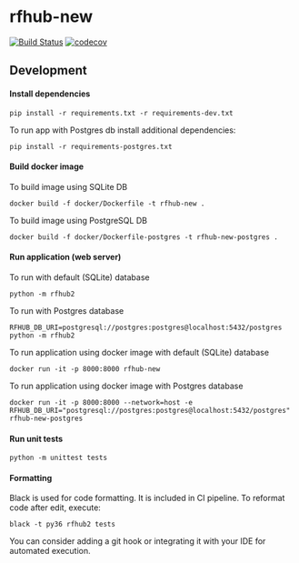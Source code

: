 # rfhub-new

[![Build Status](https://travis-ci.org/pbylicki/rfhub-new.svg?branch=master)](https://travis-ci.org/pbylicki/rfhub-new)
[![codecov](https://codecov.io/gh/pbylicki/rfhub-new/branch/master/graph/badge.svg)](https://codecov.io/gh/pbylicki/rfhub-new)
## Development

#### Install dependencies
```
pip install -r requirements.txt -r requirements-dev.txt
```
To run app with Postgres db install additional dependencies:
```
pip install -r requirements-postgres.txt
```
#### Build docker image
To build image using SQLite DB
```
docker build -f docker/Dockerfile -t rfhub-new .
```
To build image using PostgreSQL DB
```
docker build -f docker/Dockerfile-postgres -t rfhub-new-postgres .
```
#### Run application (web server)
To run with default (SQLite) database
```
python -m rfhub2
```
To run with Postgres database
```
RFHUB_DB_URI=postgresql://postgres:postgres@localhost:5432/postgres python -m rfhub2
```
To run application using docker image with default (SQLite) database
```
docker run -it -p 8000:8000 rfhub-new
```
To run application using docker image with Postgres database
```
docker run -it -p 8000:8000 --network=host -e RFHUB_DB_URI="postgresql://postgres:postgres@localhost:5432/postgres" rfhub-new-postgres
```
#### Run unit tests
```
python -m unittest tests
```

#### Formatting
Black is used for code formatting. It is included in CI pipeline.
To reformat code after edit, execute:
```
black -t py36 rfhub2 tests
```

You can consider adding a git hook or integrating it with your IDE for automated execution.


